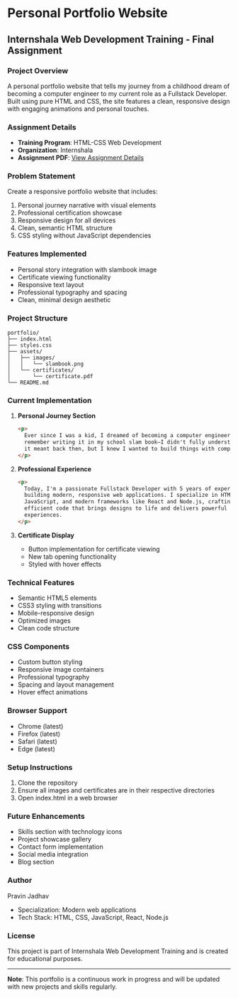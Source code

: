 # Personal Portfolio Website

## Internshala Web Development Training - Final Assignment

### Project Overview

A personal portfolio website that tells my journey from a childhood dream of becoming a computer engineer to my current role as a Fullstack Developer. Built using pure HTML and CSS, the site features a clean, responsive design with engaging animations and personal touches.

### Assignment Details

- **Training Program**: HTML-CSS Web Development
- **Organization**: Internshala
- **Assignment PDF**: [View Assignment Details](https://trainings-uploads-private.internshala.com/designing-web-fsd-pgc/downloads/project/v_1/HTML%20-%20CSS%20Web%20Development%20Project.docx%20%281%29%20%281%29.pdf?Policy=eyJTdGF0ZW1lbnQiOlt7IlJlc291cmNlIjoiaHR0cHM6XC9cL3RyYWluaW5ncy11cGxvYWRzLXByaXZhdGUuaW50ZXJuc2hhbGEuY29tXC9kZXNpZ25pbmctd2ViLWZzZC1wZ2NcL2Rvd25sb2Fkc1wvcHJvamVjdFwvdl8xXC9IVE1MJTIwLSUyMENTUyUyMFdlYiUyMERldmVsb3BtZW50JTIwUHJvamVjdC5kb2N4JTIwJTI4MSUyOSUyMCUyODElMjkucGRmIiwiQ29uZGl0aW9uIjp7IkRhdGVMZXNzVGhhbiI6eyJBV1M6RXBvY2hUaW1lIjoxNzQzNzYwMTA2fX19XX0_&Signature=A0KQt22YMxD4BNurJ~Jq83lpdOWTT4qXtFv77QENc1yT0VRQqTEwE1dFoBTlH2jWibUL-HmmbIBSoHu6aZsiW-UbFKJO3jU-oJazC9V8ZQAv-t10DGWD9dRqB9Bxu4CVtjMY-qTij~1CjvyUxvNmkQR46zSFOIbzwHz0z4PHUfBx5wh-kLpKGOcdowTDloLFFInLUrlS6WcZWqM6JLmncsV5IruQ70iJtNK0zcwdVskMAoBaFl-KAC6S8c-KxSBGOM1N~gLhyiFPwb8zKeioMD~Y6GZH0Pah8nThcq0Cf2tkH-0jlSpA7zKjxBE42tkXWCkDIhh7I9jYlyNUIkihig__&Key-Pair-Id=K2MGKZFM0HZ4QJ)

### Problem Statement

Create a responsive portfolio website that includes:

1. Personal journey narrative with visual elements
2. Professional certification showcase
3. Responsive design for all devices
4. Clean, semantic HTML structure
5. CSS styling without JavaScript dependencies

### Features Implemented

- Personal story integration with slambook image
- Certificate viewing functionality
- Responsive text layout
- Professional typography and spacing
- Clean, minimal design aesthetic

### Project Structure

```
portfolio/
├── index.html
├── styles.css
├── assets/
│   ├── images/
│   │   └── slambook.png
│   └── certificates/
│       └── certificate.pdf
└── README.md
```

### Current Implementation

1. **Personal Journey Section**

   ```html
   <p>
     Ever since I was a kid, I dreamed of becoming a computer engineer. I still
     remember writing it in my school slam book—I didn't fully understand what
     it meant back then, but I knew I wanted to build things with computers.
   </p>
   ```

2. **Professional Experience**

   ```html
   <p>
     Today, I'm a passionate Fullstack Developer with 5 years of experience
     building modern, responsive web applications. I specialize in HTML, CSS,
     JavaScript, and modern frameworks like React and Node.js, crafting clean,
     efficient code that brings designs to life and delivers powerful user
     experiences.
   </p>
   ```

3. **Certificate Display**
   - Button implementation for certificate viewing
   - New tab opening functionality
   - Styled with hover effects

### Technical Features

- Semantic HTML5 elements
- CSS3 styling with transitions
- Mobile-responsive design
- Optimized images
- Clean code structure

### CSS Components

- Custom button styling
- Responsive image containers
- Professional typography
- Spacing and layout management
- Hover effect animations

### Browser Support

- Chrome (latest)
- Firefox (latest)
- Safari (latest)
- Edge (latest)

### Setup Instructions

1. Clone the repository
2. Ensure all images and certificates are in their respective directories
3. Open index.html in a web browser

### Future Enhancements

- Skills section with technology icons
- Project showcase gallery
- Contact form implementation
- Social media integration
- Blog section

### Author

Pravin Jadhav

- Specialization: Modern web applications
- Tech Stack: HTML, CSS, JavaScript, React, Node.js

### License

This project is part of Internshala Web Development Training and is created for educational purposes.

---

**Note**: This portfolio is a continuous work in progress and will be updated with new projects and skills regularly.
